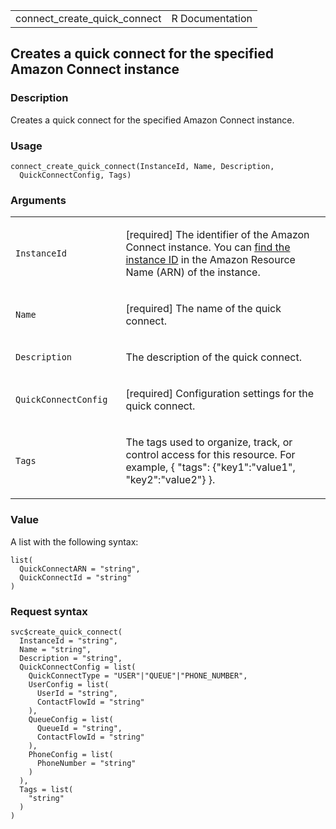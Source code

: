 <table style="width: 100%;">
<tbody>
<tr class="odd">
<td>connect_create_quick_connect</td>
<td style="text-align: right;">R Documentation</td>
</tr>
</tbody>
</table>

## Creates a quick connect for the specified Amazon Connect instance

### Description

Creates a quick connect for the specified Amazon Connect instance.

### Usage

    connect_create_quick_connect(InstanceId, Name, Description,
      QuickConnectConfig, Tags)

### Arguments

<table>
<colgroup>
<col style="width: 35%" />
<col style="width: 65%" />
</colgroup>
<tbody>
<tr class="odd">
<td><code
id="connect_create_quick_connect_:_InstanceId">InstanceId</code></td>
<td><p>[required] The identifier of the Amazon Connect instance. You can
<a
href="https://docs.aws.amazon.com/connect/latest/adminguide/find-instance-arn.html">find
the instance ID</a> in the Amazon Resource Name (ARN) of the
instance.</p></td>
</tr>
<tr class="even">
<td><code id="connect_create_quick_connect_:_Name">Name</code></td>
<td><p>[required] The name of the quick connect.</p></td>
</tr>
<tr class="odd">
<td><code
id="connect_create_quick_connect_:_Description">Description</code></td>
<td><p>The description of the quick connect.</p></td>
</tr>
<tr class="even">
<td><code
id="connect_create_quick_connect_:_QuickConnectConfig">QuickConnectConfig</code></td>
<td><p>[required] Configuration settings for the quick connect.</p></td>
</tr>
<tr class="odd">
<td><code id="connect_create_quick_connect_:_Tags">Tags</code></td>
<td><p>The tags used to organize, track, or control access for this
resource. For example, { "tags": {"key1":"value1", "key2":"value2"}
}.</p></td>
</tr>
</tbody>
</table>

### Value

A list with the following syntax:

    list(
      QuickConnectARN = "string",
      QuickConnectId = "string"
    )

### Request syntax

    svc$create_quick_connect(
      InstanceId = "string",
      Name = "string",
      Description = "string",
      QuickConnectConfig = list(
        QuickConnectType = "USER"|"QUEUE"|"PHONE_NUMBER",
        UserConfig = list(
          UserId = "string",
          ContactFlowId = "string"
        ),
        QueueConfig = list(
          QueueId = "string",
          ContactFlowId = "string"
        ),
        PhoneConfig = list(
          PhoneNumber = "string"
        )
      ),
      Tags = list(
        "string"
      )
    )
